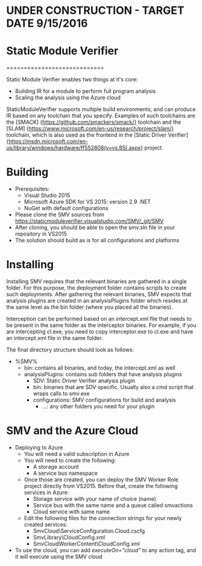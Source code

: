# UNDER CONSTRUCTION - TARGET DATE 9/15/2016

# Static Module Verifier 
============================

Static Module Verifier enables two things at it's core:

  - Building IR for a module to perform full program analysis
  - Scaling the analysis using the Azure cloud

StaticModuleVerifier supports multiple build environments, and can
produce IR based on any toolchain that you specify. Examples of such
toolchains are the [SMACK] {https://github.com/smackers/smack/}
toolchain and the [SLAM]
{https://www.microsoft.com/en-us/research/project/slam/} toolchain,
which is also used as the frontend in the [Static Driver Verifier]
{https://msdn.microsoft.com/en-us/library/windows/hardware/ff552808(v=vs.85).aspx}
project.

# Building
- Prerequisites:
  + Visual Studio 2015
  + Microsoft Azure SDK for VS 2015: version 2.9 .NET
  + NuGet with default configurations
- Please clone the SMV sources from https://staticmoduleverifier.visualstudio.com/SMV/_git/SMV
- After cloning, you should be able to open the smv.sln file in your repository in VS2015
- The solution should build as is for all configurations and platforms

# Installing
Installing SMV requires that the relevant binaries are gathered in a
single folder. For this purpose, the deployment folder contains
scripts to create such deployments. After gathering the relevant
binaries, SMV expects that analysis plugins are created in an
analysisPlugins folder which resides at the same level as the bin
folder (where you placed all the binaries).

Interception can be performed based on an intercept.xml file that
needs to be present in the same folder as the interceptor
binaries. For example, if you are intercepting cl.exe, you need to
copy interceptor.exe to cl.exe and have an intercept.xml file in the
same folder.

The final directory structure should look as follows:

- %SMV%
  + bin: contains all binaries, and today, the intercept.xml as well
  + analysisPlugins: contains sub folders that have analysis plugins
    * SDV: Static Driver Verifier analysis plugin
    - bin: binaries that are SDV specific. Usually also a cmd script that
      wraps calls to smv.exe
    - configurations: SMV configurations for build and analysis
      - ...: any other folders you need for your plugin

# SMV and the Azure Cloud
- Deploying to Azure
  + You will need a valid subscription in Azure
  + You will need to create the following:
    * A storage account
    * A service bus namespace
  + Once those are created, you can deploy the SMV Worker Role project directly from VS2015. Before that, create the following services in Azure:
    * Storage service with your name of choice (name)
    * Service bus with the same name and a queue called smvactions
    * Cloud service with same name
  + Edit the following files for the connection strings for your newly created services:
    * SmvCloud\ServiceConfiguration.Cloud.cscfg
    * SmvLibrary\CloudConfig.xml
    * SmvCloudWorkerContent\CloudConfig.xml
- To use the cloud, you can add *executeOn="cloud"* to any action tag,
  and it will execute using the SMV cloud